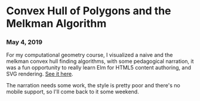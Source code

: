 # Convex Hull of Polygons and the Melkman Algorithm
### May 4, 2019

For my computational geometry course, I visualized a naive and the melkman convex hull
finding algorithms, with some pedagogical narration, it
was a fun opportunity to really learn Elm for HTML5 content authoring, and SVG rendering.
[See it here](https://mikemikeb.com/convex-hull-visualization/).

The narration needs some work, the style is pretty poor and there's no mobile support,
so I'll come back to it some weekend.

